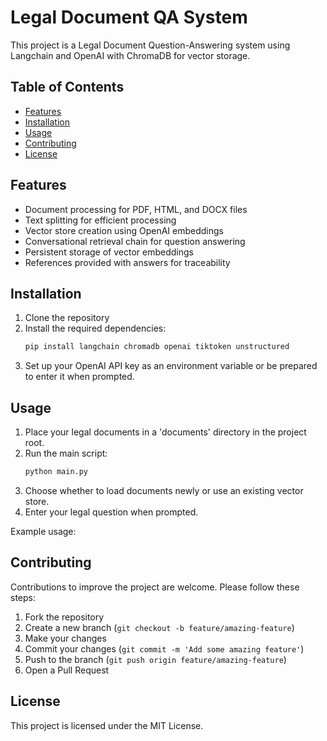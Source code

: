 # Legal Document QA System

This project is a Legal Document Question-Answering system using Langchain and OpenAI with ChromaDB for vector storage.

## Table of Contents
- [Features](#features)
- [Installation](#installation)
- [Usage](#usage)
- [Contributing](#contributing)
- [License](#license)

## Features
- Document processing for PDF, HTML, and DOCX files
- Text splitting for efficient processing
- Vector store creation using OpenAI embeddings
- Conversational retrieval chain for question answering
- Persistent storage of vector embeddings
- References provided with answers for traceability

## Installation
1. Clone the repository
2. Install the required dependencies:
   ```bash
   pip install langchain chromadb openai tiktoken unstructured
   ```
3. Set up your OpenAI API key as an environment variable or be prepared to enter it when prompted.

## Usage
1. Place your legal documents in a 'documents' directory in the project root.
2. Run the main script:
   ```bash
   python main.py
   ```
3. Choose whether to load documents newly or use an existing vector store.
4. Enter your legal question when prompted.

Example usage:

## Contributing
Contributions to improve the project are welcome. Please follow these steps:

1. Fork the repository
2. Create a new branch (`git checkout -b feature/amazing-feature`)
3. Make your changes
4. Commit your changes (`git commit -m 'Add some amazing feature'`)
5. Push to the branch (`git push origin feature/amazing-feature`)
6. Open a Pull Request

## License
This project is licensed under the MIT License.
